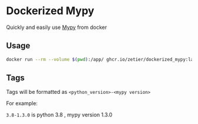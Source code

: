 # Dockerized Mypy

Quickly and easily use [Mypy](https://github.com/python/mypy) from docker

## Usage

```sh
docker run --rm --volume $(pwd):/app/ ghcr.io/zetier/dockerized_mypy:latest .
```

## Tags

Tags will be formatted as `<python_version>-<mypy version>`

For example:

`3.8-1.3.0` is python 3.8 , mypy version 1.3.0
